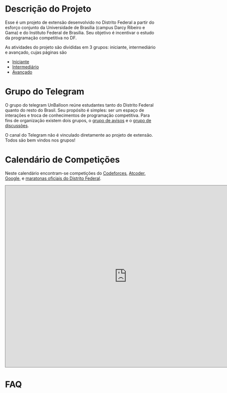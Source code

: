 # Descrição do Projeto

Esse é um projeto de extensão desenvolvido no Distrito Federal a partir do esforço conjunto da Universidade de Brasília (campus Darcy Ribeiro e Gama) e do Instituto Federal de Brasília. Seu objetivo é incentivar o estudo da programação competitiva no DF.

As atividades do projeto são divididas em 3 grupos: iniciante, intermediário e avançado, cujas páginas são

- [Iniciante]()
- [Intermediário]()
- [Avançado](avancado/README.md)

# Grupo do Telegram

O grupo do telegram UnBalloon reúne estudantes tanto do Distrito Federal quanto do resto do Brasil. Seu propósito é simples: ser um espaço de interações e troca de conhecimentos de programação competitiva. Para fins de organização existem dois grupos, o [grupo de avisos](https://t.me/avisosunballoon) e o [grupo de discussões](https://t.me/unballoon).

O canal do Telegram não é vinculado diretamente ao projeto de extensão. Todos são bem vindos nos grupos!

# Calendário de Competições

Neste calendário encontram-se competições do [Codeforces](https://codeforces.com/), [Atcoder](https://atcoder.jp/), [Google](https://codingcompetitions.withgoogle.com/), e [maratonas oficiais do Distrito Federal](http://maratona.cic.unb.br/).

<iframe src="https://calendar.google.com/calendar/embed?height=600&amp;wkst=1&amp;bgcolor=%23ffffff&amp;ctz=America%2FSao_Paulo&amp;src=Ymhqb3VpcjJ0YjhwNWVmcGJjZmJuaDg2MTBAZ3JvdXAuY2FsZW5kYXIuZ29vZ2xlLmNvbQ&amp;src=bDU1NjJldXA0M3AzcmRicnJ1Z2ttNWVjZ2tAZ3JvdXAuY2FsZW5kYXIuZ29vZ2xlLmNvbQ&amp;src=N3Iwc20wOTBibW41cGVjc2xiZnNvMmF0ZjhAZ3JvdXAuY2FsZW5kYXIuZ29vZ2xlLmNvbQ&amp;src=azIzajIzM2d0Y3ZhdTdhOHVsazJwMzYwbTRAZ3JvdXAuY2FsZW5kYXIuZ29vZ2xlLmNvbQ&amp;src=bWFyYXRvbmFkZkBnbWFpbC5jb20&amp;color=%238E24AA&amp;color=%23795548&amp;color=%239E69AF&amp;color=%234285F4&amp;color=%230B8043&amp;showTabs=1&amp;showPrint=0&amp;mode=AGENDA&amp;title=Competi%C3%A7%C3%B5es&amp;hl=pt_BR" style="border:solid 1px #777" width="800" height="600" frameborder="0" scrolling="no"></iframe>

# FAQ

